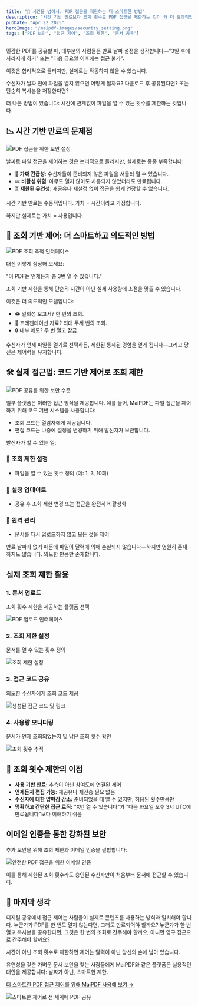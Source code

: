 ```yaml
---
title: "📂 시간을 넘어서: PDF 접근을 제한하는 더 스마트한 방법"
description: "시간 기반 만료보다 조회 횟수로 PDF 접근을 제한하는 것이 왜 더 효과적인지 알아보고, 민감한 문서에 더 나은 제어와 유연성을 제공합니다."
pubDate: "Apr 22 2025"
heroImage: "/maipdf-images/security_setting.png"
tags: ["PDF 보안", "접근 제어", "조회 제한", "문서 공유"]
---
```


민감한 PDF를 공유할 때, 대부분의 사람들은 만료 날짜 설정을 생각합니다—"3일 후에 사라지게 하기" 또는 "다음 금요일 이후에는 접근 불가".

이것은 합리적으로 들리지만, 실제로는 작동하지 않을 수 있습니다.

수신자가 날짜 전에 파일을 열지 않으면 어떻게 될까요? 다운로드 후 공유된다면? 또는 단순히 복사본을 저장한다면?

더 나은 방법이 있습니다: 시간에 관계없이 파일을 열 수 있는 횟수를 제한하는 것입니다.

## 📉 시간 기반 만료의 문제점

![PDF 접근을 위한 보안 설정](/maipdf-images/security_setting.png)

날짜로 파일 접근을 제어하는 것은 논리적으로 들리지만, 실제로는 종종 부족합니다:

- 📆 **가짜 긴급성**: 수신자들이 준비되지 않은 파일을 서둘러 열 수 있습니다.
- 💤 **비활성 위험**: 아무도 열지 않아도 사용되지 않았더라도 만료됩니다.
- ⏳ **제한된 유연성**: 재공유나 재설정 없이 접근을 쉽게 연장할 수 없습니다.

시간 기반 만료는 수동적입니다. 가치 = 시간이라고 가정합니다.

하지만 실제로는 가치 = 사용입니다.

## 🎯 조회 기반 제어: 더 스마트하고 의도적인 방법

![PDF 조회 추적 인터페이스](/maipdf-images/check_pdf_open_result.png)

대신 이렇게 상상해 보세요:

"이 PDF는 언제든지 총 3번 열 수 있습니다."

조회 기반 제한을 통해 단순히 시간이 아닌 실제 사용량에 초점을 맞출 수 있습니다.

이것은 더 의도적인 모델입니다:

- 👁 일회성 보고서? 한 번의 조회.
- 📄 프레젠테이션 자료? 최대 두세 번의 조회.
- 🔒 내부 메모? 두 번 열고 잠금.

수신자가 언제 파일을 열기로 선택하든, 제한된 통제된 경험을 얻게 됩니다—그리고 당신은 제어력을 유지합니다.

## 🛠 실제 접근법: 코드 기반 제어로 조회 제한

![PDF 공유를 위한 보안 수준](/maipdf-images/security_level_in_pdf_setting.png)

일부 플랫폼은 이러한 접근 방식을 제공합니다. 예를 들어, MaiPDF는 파일 접근을 제어하기 위해 코드 기반 시스템을 사용합니다:

- 조회 코드는 열람자에게 제공됩니다.
- 편집 코드는 나중에 설정을 변경하기 위해 발신자가 보관합니다.

발신자가 할 수 있는 일:

### 🔢 조회 제한 설정

- 파일을 열 수 있는 횟수 정의 (예: 1, 3, 10회)

### 🔄 설정 업데이트

- 공유 후 조회 제한 변경 또는 접근을 완전히 비활성화

### 🔐 원격 관리

- 문서를 다시 업로드하지 않고 모든 것을 제어

만료 날짜가 없기 때문에 파일이 달력에 의해 손실되지 않습니다—하지만 영원히 존재하지도 않습니다. 의도한 만큼만 존재합니다.

## 실제 조회 제한 활용

### 1. 문서 업로드

조회 횟수 제한을 제공하는 플랫폼 선택

![PDF 업로드 인터페이스](/maipdf-images/upload_section.png)

### 2. 조회 제한 설정

문서를 열 수 있는 횟수 정의

![조회 제한 설정](/maipdf-images/security_setting.png)

### 3. 접근 코드 공유

의도한 수신자에게 조회 코드 제공

![생성된 접근 코드 및 링크](/maipdf-images/result_of_pdf_link_and_qr_code.png)

### 4. 사용량 모니터링

문서가 언제 조회되었는지 및 남은 조회 횟수 확인

![조회 횟수 추적](/maipdf-images/check_pdf_open_result.png)

## 🔐 조회 횟수 제한의 이점

- **사용 기반 만료:** 추측이 아닌 참여도에 연결된 제어
- **언제든지 편집 가능:** 재공유나 재전송 필요 없음
- **수신자에 대한 압박감 감소:** 준비되었을 때 열 수 있지만, 허용된 횟수만큼만
- **명확하고 간단한 접근 로직:** "X번 열 수 있습니다"가 "다음 화요일 오후 3시 UTC에 만료됩니다"보다 이해하기 쉬움

## 이메일 인증을 통한 강화된 보안

추가 보안을 위해 조회 제한과 이메일 인증을 결합합니다:

![안전한 PDF 접근을 위한 이메일 인증](/maipdf-images/get_email_verification_before_read.jpg)

이를 통해 제한된 조회 횟수라도 승인된 수신자만이 처음부터 문서에 접근할 수 있습니다.

## 🧭 마지막 생각

디지털 공유에서 접근 제어는 사람들이 실제로 콘텐츠를 사용하는 방식과 일치해야 합니다. 누군가가 PDF를 한 번도 열지 않는다면, 그래도 만료되어야 할까요? 누군가가 한 번 열고 복사본을 공유한다면, 그것은 한 번의 조회로 간주해야 할까요, 아니면 영구 접근으로 간주해야 할까요?

시간이 아닌 조회 횟수로 제한하면 제어는 달력이 아닌 당신의 손에 남아 있습니다.

유연성을 갖춘 가벼운 문서 보안을 찾는 사람들에게 MaiPDF와 같은 플랫폼은 실용적인 대안을 제공합니다: 날짜가 아닌, 스마트한 제한.

[더 스마트한 PDF 접근 제어를 위해 MaiPDF 사용해 보기 →](https://maipdf.com)

![스마트한 제어로 전 세계에 PDF 공유](/maipdf-images/share_pdf_wordwide.png)
